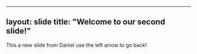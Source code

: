 
---
layout: slide
title: "Welcome to our second slide!"
---
This a new slide from Daniel
use the left arrow to go back!
